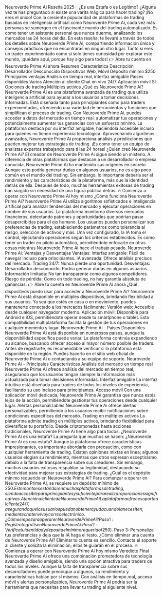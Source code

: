 Neuroverde Prime Ai Reseña 2025 – ¿Es una Estafa o es Legítimo?
¿Alguna vez te has preguntado si existe una varita mágica para hacer trading? ¡No eres el único! Con la creciente popularidad de plataformas de trading basadas en inteligencia artificial como Neuroverde Prime Ai, cada vez más personas se sumergen en el fascinante mundo del trading automatizado. Es como tener un asistente personal que nunca duerme, analizando los mercados las 24 horas del día. En esta reseña, te llevaré a través de todos los detalles sobre Neuroverde Prime Ai, compartiendo información única y consejos prácticos que no encontrarás en ningún otro lugar. Tanto si eres un trader experimentado como si solo tienes curiosidad por explorar este mundo, ¡quédate aquí, porque hay algo para todos!
👉 Abre tu cuenta en Neuroverde Prime Ai ahora
Resumen
Característica	Descripción
Desarrollador	Desconocido
Dispositivos	Web, Móvil
Depósito mínimo	$250
Principales ventajas	Análisis en tiempo real, interfaz amigable
Países disponibles	Varios
Atención al cliente	Chat en vivo 24/7
Aplicación móvil	Sí
Opciones de trading	Múltiples activos
¿Qué es Neuroverde Prime Ai?
Neuroverde Prime Ai es una plataforma avanzada de trading que utiliza inteligencia artificial para ayudar a los usuarios a tomar decisiones informadas. Está diseñada tanto para principiantes como para traders experimentados, ofreciendo una variedad de herramientas y funciones que simplifican el proceso de trading. Con Neuroverde Prime Ai, puedes acceder a datos del mercado en tiempo real, automatizar tus operaciones y potencialmente aumentar tus ganancias con un esfuerzo mínimo.
La plataforma destaca por su interfaz amigable, haciéndola accesible incluso para quienes no tienen experiencia tecnológica. Aprovechando algoritmos avanzados, Neuroverde Prime Ai proporciona análisis y predicciones que pueden mejorar tus estrategias de trading. ¡Es como tener un equipo de analistas expertos trabajando para ti las 24 horas!
¿Quién creó Neuroverde Prime Ai?
El creador de Neuroverde Prime Ai sigue siendo un misterio. A diferencia de otras plataformas que destacan a un desarrollador o empresa conocida, Neuroverde Prime Ai ha mantenido sus orígenes en secreto. Aunque esto podría generar dudas en algunos usuarios, no es algo poco común en el mundo del trading.
Sin embargo, lo importante debería ser el rendimiento y las características de la plataforma, más que la identidad detrás de ella. Después de todo, muchas herramientas exitosas de trading han surgido sin necesidad de una figura pública detrás.
🔥 Comienza a operar con Neuroverde Prime Ai hoy mismo
¿Cómo funciona Neuroverde Prime Ai?
Neuroverde Prime Ai utiliza algoritmos sofisticados e inteligencia artificial para analizar tendencias del mercado y ejecutar operaciones en nombre de sus usuarios. La plataforma monitorea diversos mercados financieros, detectando patrones y oportunidades que podrían pasar desapercibidas para el ojo humano.
Los usuarios pueden personalizar sus preferencias de trading, estableciendo parámetros como tolerancia al riesgo, selección de activos y más. Una vez configurado, la IA toma el control, ejecutando operaciones según los criterios establecidos. Es como tener un trader en piloto automático, permitiéndote enfocarte en otras cosas mientras Neuroverde Prime Ai hace el trabajo pesado.
Neuroverde Prime Ai: Ventajas y Desventajas
Ventajas:
Interfaz amigable: Fácil de navegar incluso para principiantes.
IA avanzada: Ofrece análisis precisos del mercado.
Trading 24/7: Nunca pierde una oportunidad.
Desventajas:
Desarrollador desconocido: Podría generar dudas en algunos usuarios.
Información limitada: No tan transparente como algunos competidores.
Riesgo de pérdida: Como en todo trading, no hay garantía absoluta de ganancias.
👉 Abre tu cuenta en Neuroverde Prime Ai ahora
¿Qué dispositivos puedo usar para acceder a Neuroverde Prime Ai?
Neuroverde Prime Ai está disponible en múltiples dispositivos, brindando flexibilidad a sus usuarios. Ya sea que estés en casa o en movimiento, puedes mantenerte conectado a los mercados fácilmente:
Versión web: Accesible desde cualquier navegador moderno.
Aplicación móvil: Disponible para Android e iOS, permitiéndote operar desde tu smartphone o tablet.
Esta compatibilidad multiplataforma facilita la gestión de tus operaciones en cualquier momento y lugar.
Neuroverde Prime Ai – Países Disponibles
Neuroverde Prime Ai está disponible en numerosos países, aunque la disponibilidad específica puede variar. La plataforma continúa expandiendo su alcance, buscando ofrecer acceso al mayor número posible de traders.
Antes de registrarte, es recomendable verificar si la plataforma está disponible en tu región. Puedes hacerlo en el sitio web oficial de Neuroverde Prime Ai o contactando a su equipo de soporte.
Neuroverde Prime Ai – Principales Características
Análisis del mercado en tiempo real
Neuroverde Prime Ai ofrece análisis del mercado en tiempo real, asegurando que los usuarios tengan siempre la información más actualizada para tomar decisiones informadas.
Interfaz amigable
La interfaz intuitiva está diseñada para traders de todos los niveles de experiencia, facilitando su uso incluso para principiantes.
Acceso móvil
Con una aplicación móvil dedicada, Neuroverde Prime Ai garantiza que nunca estés lejos de la acción, permitiéndote gestionar tus operaciones desde cualquier lugar.
Alertas personalizables
Neuroverde Prime Ai ofrece alertas personalizables, permitiendo a los usuarios recibir notificaciones sobre condiciones específicas del mercado.
Trading en múltiples activos
La plataforma admite trading en múltiples activos, brindando flexibilidad para diversificar tu portafolio. Desde criptomonedas hasta acciones tradicionales, Neuroverde Prime Ai tiene algo para todos.
¿Neuroverde Prime Ai es una estafa?
La pregunta que muchos se hacen: ¿Neuroverde Prime Ai es una estafa? Aunque la plataforma ofrece características impresionantes, es importante abordarla con precaución, como con cualquier herramienta de trading.
Existen opiniones mixtas en línea; algunos usuarios elogian su rendimiento, mientras que otros expresan escepticismo debido a la falta de transparencia sobre sus creadores. Sin embargo, muchos usuarios exitosos respaldan su legitimidad, destacando su efectividad para mejorar sus estrategias de trading.
¿Cuál es el depósito mínimo requerido en Neuroverde Prime Ai?
Para comenzar a operar en Neuroverde Prime Ai, se requiere un depósito mínimo de $250. Este monto es estándar en muchas plataformas de trading, siendo accesible para principiantes y suficiente para realizar operaciones significativas.
Atención al cliente de Neuroverde Prime Ai
La plataforma ofrece soporte al cliente 24/7, asegurando que los usuarios puedan obtener ayuda cuando la necesiten, mediante chat en vivo y correo electrónico.
¿Cómo empezar a operar en Neuroverde Prime Ai?
Paso 1: Regístrate gratis en Neuroverde Prime Ai.
Paso 2: Verifica tu identidad y deposita el mínimo requerido ($250).
Paso 3: Personaliza tus preferencias y deja que la IA haga el resto.
¿Cómo eliminar una cuenta de Neuroverde Prime Ai?
Eliminar tu cuenta es sencillo. Contacta al soporte al cliente y solicita la eliminación; ellos te guiarán en el proceso.
🔥 Comienza a operar con Neuroverde Prime Ai hoy mismo
Veredicto Final
Neuroverde Prime Ai ofrece una combinación prometedora de tecnología avanzada y diseño amigable, siendo una opción atractiva para traders de todos los niveles. Aunque la falta de transparencia sobre sus desarrolladores puede preocupar a algunos, su rendimiento y características hablan por sí mismos. Con análisis en tiempo real, acceso móvil y alertas personalizables, Neuroverde Prime Ai podría ser la herramienta que necesitas para llevar tu trading al siguiente nivel.
